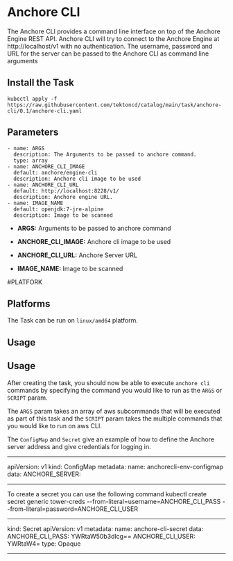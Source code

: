 # Anchore CLI

The Anchore CLI provides a command line interface on top of the Anchore Engine REST API.
Anchore CLI will try to connect to the Anchore Engine at http://localhost/v1 with no authentication. The username, password and URL for the server can be passed to the Anchore CLI as command line arguments

## Install the Task

```
kubectl apply -f https://raw.githubusercontent.com/tektoncd/catalog/main/task/anchore-cli/0.1/anchore-cli.yaml
```

## Parameters

    - name: ARGS
      description: The Arguments to be passed to anchore command.
      type: array
    - name: ANCHORE_CLI_IMAGE
      default: anchore/engine-cli
      description: Anchore cli image to be used     
    - name: ANCHORE_CLI_URL
      default: http://localhost:8228/v1/
      description: Anchore engine URL.      
    - name: IMAGE_NAME
      default: openjdk:7-jre-alpine
      description: Image to be scanned


* **ARGS:** Arguments to be passed to anchore command

* **ANCHORE_CLI_IMAGE:** Anchore cli image to be used 

* **ANCHORE_CLI_URL:** Anchore Server URL

* **IMAGE_NAME:** Image to be scanned

#PLATFORK
## Platforms

The Task can be run on `linux/amd64` platform.

## Usage

## Usage

After creating the task, you should now be able to execute `anchore cli` commands by
specifying the command you would like to run as the `ARGS` or `SCRIPT` param.

The `ARGS` param takes an array of aws subcommands that will be executed as
part of this task and the `SCRIPT` param takes the multiple commands that you would like to run on aws CLI.


The `ConfigMap` and `Secret` give an example of how to define the Anchore server address and give credentials for logging in.

---

apiVersion: v1
kind: ConfigMap
metadata:
  name: anchorecli-env-configmap
data:
  ANCHORE_SERVER: <Anchore server address>
  

---
    
To create a secret you can use the following command
kubectl create secret generic tower-creds --from-literal=username=ANCHORE_CLI_PASS --from-literal=password=ANCHORE_CLI_USER

---
kind: Secret
apiVersion: v1
metadata:
   name: anchore-cli-secret
data:
  ANCHORE_CLI_PASS: YWRtaW50b3dlcg==
  ANCHORE_CLI_USER: YWRtaW4=
type: Opaque

---


